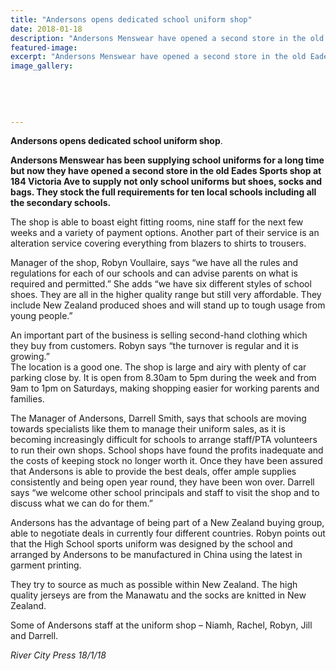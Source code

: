 ```yaml
---
title: "Andersons opens dedicated school uniform shop"
date: 2018-01-18
description: "Andersons Menswear have opened a second store in the old Eades Sports shop at 184 Victoria Ave to supply not only school uniforms..."
featured-image: 
excerpt: "Andersons Menswear have opened a second store in the old Eades Sports shop at 184 Victoria Ave to supply not only school uniforms.."
image_gallery:
	
	
	
	
	
---
```


<p><strong>Andersons opens dedicated school uniform shop</strong>.</p>
<p><strong>Andersons Menswear has been supplying school uniforms for a long time but now they have opened a second store in the old Eades Sports shop at 184 Victoria Ave to supply not only school uniforms but shoes, socks and bags. They stock the full requirements for ten local schools including all the secondary schools.</strong></p>
<p>The shop is able to boast eight fitting rooms, nine staff for the next few weeks and a variety of payment options. Anothe<span class="text_exposed_show">r part of their service is an alteration service covering everything from blazers to shirts to trousers.<br /></span></p>
<p><span class="text_exposed_show">Manager of the shop, Robyn Voullaire, says &ldquo;we have all the rules and regulations for each of our schools and can advise parents on what is required and permitted.&rdquo; She adds &ldquo;we have six different styles of school shoes. They are all in the higher quality range but still very affordable. They include New Zealand produced shoes and will stand up to tough usage from young people.&rdquo;<br /></span></p>
<p><span class="text_exposed_show">An important part of the business is selling second-hand clothing which they buy from customers. Robyn says &ldquo;the turnover is regular and it is growing.&rdquo;<br />The location is a good one. The shop is large and airy with plenty of car parking close by. It is open from 8.30am to 5pm during the week and from 9am to 1pm on Saturdays, making shopping easier for working parents and families.&nbsp;<br /></span></p>
<p><span class="text_exposed_show">The Manager of Andersons, Darrell Smith, says that schools are moving towards specialists like them to manage their uniform sales, as it is becoming increasingly difficult for schools to arrange staff/PTA volunteers to run their own shops. School shops have found the profits inadequate and the costs of keeping stock no longer worth it. Once they have been assured that Andersons is able to provide the best deals, offer ample supplies consistently and being open year round, they have been won over. Darrell says &ldquo;we welcome other school principals and staff to visit the shop and to discuss what we can do for them.&rdquo;<br /></span></p>
<p><span class="text_exposed_show">Andersons has the advantage of being part of a New Zealand buying group, able to negotiate deals in currently four different countries. Robyn points out that the High School sports uniform was designed by the school and arranged by Andersons to be manufactured in China using the latest in garment printing.<br /></span></p>
<p><span class="text_exposed_show">They try to source as much as possible within New Zealand. The high quality jerseys are from the Manawatu and the socks are knitted in New Zealand.</span></p>
<div class="text_exposed_show">
<p>Some of Andersons staff at the uniform shop &ndash; Niamh, Rachel, Robyn, Jill and Darrell.</p>
<p><em>River City Press 18/1/18</em></p>
</div>

